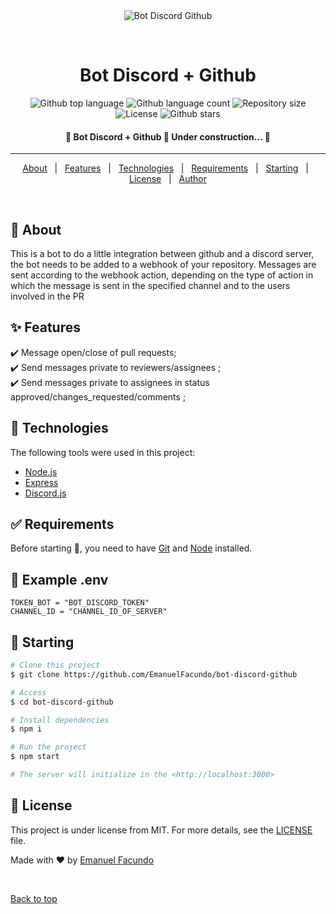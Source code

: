 <div align="center" id="top"> 
  <img src="./.github/app.gif" alt="Bot Discord Github" />

  &#xa0;

  <!-- <a href="https://botdiscordgithub.netlify.app">Demo</a> -->
</div>

<h1 align="center">Bot Discord + Github</h1>

<p align="center">
  <img alt="Github top language" src="https://img.shields.io/github/languages/top/EmanuelFacundo/bot-discord-github?color=56BEB8">

  <img alt="Github language count" src="https://img.shields.io/github/languages/count/EmanuelFacundo/bot-discord-github?color=56BEB8">

  <img alt="Repository size" src="https://img.shields.io/github/repo-size/EmanuelFacundo/bot-discord-github?color=56BEB8">

  <img alt="License" src="https://img.shields.io/github/license/EmanuelFacundo/bot-discord-github?color=56BEB8">

  <!-- <img alt="Github issues" src="https://img.shields.io/github/issues/EmanuelFacundo/bot-discord-github?color=56BEB8" /> -->

  <!-- <img alt="Github forks" src="https://img.shields.io/github/forks/EmanuelFacundo/bot-discord-github?color=56BEB8" /> -->

  <img alt="Github stars" src="https://img.shields.io/github/stars/EmanuelFacundo/bot-discord-github?color=56BEB8" />
</p>

<!-- Status -->

<h4 align="center"> 
	🚧  Bot Discord + Github 🚀 Under construction...  🚧
</h4> 

<hr> 

<p align="center">
  <a href="#dart-about">About</a> &#xa0; | &#xa0; 
  <a href="#sparkles-features">Features</a> &#xa0; | &#xa0;
  <a href="#rocket-technologies">Technologies</a> &#xa0; | &#xa0;
  <a href="#white_check_mark-requirements">Requirements</a> &#xa0; | &#xa0;
  <a href="#checkered_flag-starting">Starting</a> &#xa0; | &#xa0;
  <a href="#memo-license">License</a> &#xa0; | &#xa0;
  <a href="https://github.com/{{YOUR_GITHUB_USERNAME}}" target="_blank">Author</a>
</p>

<br>

## :dart: About ##

This is a bot to do a little integration between github and a discord server, the bot needs to be added to a webhook of your repository.
Messages are sent according to the webhook action, depending on the type of action in which the message is sent in the specified channel and to the users involved in the PR

## :sparkles: Features ##

:heavy_check_mark: Message open/close of pull requests;\
:heavy_check_mark: Send messages private to reviewers/assignees ;\
:heavy_check_mark: Send messages private to assignees in status approved/changes_requested/comments ;
<!-- :heavy_check_mark: Feature 3; -->

## :rocket: Technologies ##

The following tools were used in this project:

- [Node.js](https://nodejs.org/en/)
- [Express](https://expressjs.com/pt-br/)
- [Discord.js](https://discord.js.org/#/)

## :white_check_mark: Requirements ##

Before starting :checkered_flag:, you need to have [Git](https://git-scm.com) and [Node](https://nodejs.org/en/) installed.

## :seedling: Example .env

```.env
TOKEN_BOT = "BOT_DISCORD_TOKEN"
CHANNEL_ID = "CHANNEL_ID_OF_SERVER"
```

## :checkered_flag: Starting ##

```bash
# Clone this project
$ git clone https://github.com/EmanuelFacundo/bot-discord-github

# Access
$ cd bot-discord-github

# Install dependencies
$ npm i

# Run the project
$ npm start

# The server will initialize in the <http://localhost:3000>
```

## :memo: License ##

This project is under license from MIT. For more details, see the [LICENSE](LICENSE.md) file.


Made with :heart: by <a href="https://github.com/EmanuelFacundo" target="_blank">Emanuel Facundo</a>

&#xa0;

<a href="#top">Back to top</a>
